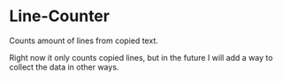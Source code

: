 # Line-Counter
Counts amount of lines from copied text. 

Right now it only counts copied lines, but in the future I will add a way to collect the data in other ways.
